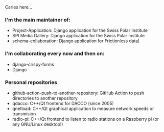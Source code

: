 Carles here...

### I'm the main maintainer of:
 * Project-Application: Django application for the Swiss Polar Institute
 * SPI Media Gallery: Django application for the Swiss Polar Institute
 * schema-collaboration: Django application for Frictionless data) 

### I'm collaborating every now and then on:
 * django-crispy-forms
 * Django 

### Personal repositories
 * github-action-push-to-another-repository: GitHub Action to push directories to another repository
 * qdacco: C++/Qt frontend for DACCO (since 2005)
 * qnetload: C++/Qt graphical application to measure network speeds or transmision
 * radio-pi: C++/Qt frontend to listen to radio stations on a Raspberry pi (or any GNU/Linux desktop!)

<!--
**cpina/cpina** is a ✨ _special_ ✨ repository because its `README.md` (this file) appears on your GitHub profile.

Here are some ideas to get you started:

- 🔭 I’m currently working on ...
- 🌱 I’m currently learning ...
- 👯 I’m looking to collaborate on ...
- 🤔 I’m looking for help with ...
- 💬 Ask me about ...
- 📫 How to reach me: ...
- 😄 Pronouns: ...
- ⚡ Fun fact: ...
-->
